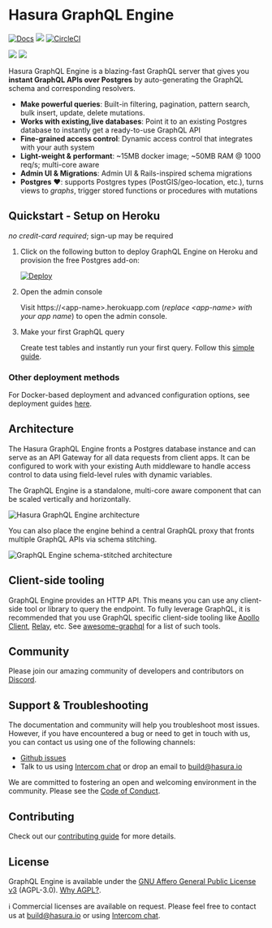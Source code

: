 # Hasura GraphQL Engine

[![Docs](https://img.shields.io/badge/docs-v1.0-brightgreen.svg?style=flat)](https://docs.hasura.io)
<a href="https://github.com/hasura/graphql-engine/releases"><img src="https://img.shields.io/badge/release-v1.0.0alpha-brightgreen.svg?style=flat"/></a>
[![CircleCI](https://circleci.com/gh/hasura/graphql-engine.svg?style=shield)](https://circleci.com/gh/hasura/graphql-engine)


<a href="https://discord.gg/vBPpJkS"><img src="https://img.shields.io/badge/chat-discord-brightgreen.svg?logo=discord&style=flat"></a>
<a href="https://twitter.com/intent/follow?screen_name=HasuraHQ"><img src="https://img.shields.io/badge/Follow-HasuraHQ-blue.svg?style=flat&logo=twitter"></a>

Hasura GraphQL Engine is a blazing-fast GraphQL server that gives you **instant GraphQL APIs over Postgres** by auto-generating the GraphQL schema and corresponding resolvers.

* **Make powerful queries**: Built-in filtering, pagination, pattern search, bulk insert, update, delete mutations.
* **Works with existing,live databases**: Point it to an existing Postgres database to instantly get a ready-to-use GraphQL API
* **Fine-grained access control**: Dynamic access control that integrates with your auth system
* **Light-weight & performant**: ~15MB docker image; ~50MB RAM @ 1000 req/s; multi-core aware
* **Admin UI & Migrations**: Admin UI & Rails-inspired schema migrations
* **Postgres** ❤️: supports Postgres types (PostGIS/geo-location, etc.), turns views to *graphs*, trigger stored functions or procedures with mutations

## Quickstart - Setup on Heroku

*no credit-card required*; sign-up may be required

1. Click on the following button to deploy GraphQL Engine on Heroku and provision the free Postgres add-on:

    [![Deploy](https://www.herokucdn.com/deploy/button.svg)](https://heroku.com/deploy?template=https://github.com/hasura/graphql-engine-heroku)

2. Open the admin console

   Visit https://\<app-name\>.herokuapp.com (*replace \<app-name\> with your app name*) to open the admin console.

3. Make your first GraphQL query

   Create test tables and instantly run your first query. Follow this [simple guide](https://docs.hasura.io/1.0/graphql/manual/getting-started/first-graphql-query.html).

### Other deployment methods

For Docker-based deployment and advanced configuration options, see deployment guides [here](https://docs.hasura.io/1.0/graphql/manual/getting-started/index.html).

## Architecture

The Hasura GraphQL Engine fronts a Postgres database instance and can serve as an API Gateway for all data requests from client apps. It can be configured to work with your existing Auth middleware to handle access control to data using field-level rules with dynamic variables.

The GraphQL Engine is a standalone, multi-core aware component that can be scaled vertically and horizontally.

![Hasura GraphQL Engine architecture](assets/arch.png)

You can also place the engine behind a central GraphQL proxy that fronts multiple GraphQL APIs via schema stitching.

![GraphQL Engine schema-stitched architecture](assets/arch-stitching.png)

## Client-side tooling

GraphQL Engine provides an HTTP API. This means you can use any client-side tool or library to query the endpoint. To fully leverage GraphQL, it is recommended that you use GraphQL specific client-side tooling like [Apollo Client](https://github.com/apollographql/apollo-client), [Relay](https://github.com/facebook/relay), etc. See [awesome-graphql](https://github.com/chentsulin/awesome-graphql) for a list of such tools.

## Community

Please join our amazing community of developers and contributors on [Discord](https://discord.gg/vBPpJkS).

## Support & Troubleshooting

The documentation and community will help you troubleshoot most issues. However, if you have encountered a bug or need to get in touch with us, you can contact us using one of the following channels:

* [Github issues](https://github.com/hasura/graphql-engine/issues)
* Talk to us using [Intercom chat](https://hasura.io) or drop an email to build@hasura.io

We are committed to fostering an open and welcoming environment in the community. Please see the [Code of Conduct](code-of-conduct.md).

## Contributing

Check out our [contributing guide](CONTRIBUTING.md) for more details.

## License

GraphQL Engine is available under the [GNU Affero General Public License v3](https://www.gnu.org/licenses/agpl-3.0.en.html) (AGPL-3.0). [Why AGPL?](https://gist.github.com/hasura-bot/9c36a0201a7563f7762b265a12b044d5).

:information_source: Commercial licenses are available on request. Please feel free to contact us at build@hasura.io or using [Intercom chat](https://hasura.io).
